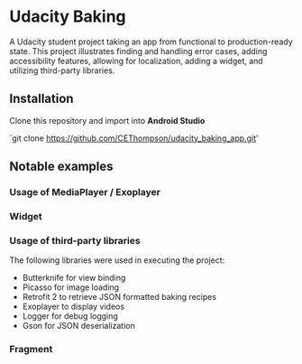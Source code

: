# Udacity Baking

A Udacity student project taking an app from functional to production-ready state. This project illustrates finding and handling error cases, adding accessibility features, allowing for localization, adding a widget, and utilizing third-party libraries.

## Installation

Clone this repository and import into **Android Studio**

`git clone https://github.com/CEThompson/udacity_baking_app.git'

## Notable examples

### Usage of MediaPlayer / Exoplayer

### Widget

### Usage of third-party libraries

The following libraries were used in executing the project:

* Butterknife for view binding
* Picasso for image loading
* Retrofit 2 to retrieve JSON formatted baking recipes
* Exoplayer to display videos
* Logger for debug logging
* Gson for JSON deserialization

### Fragment








